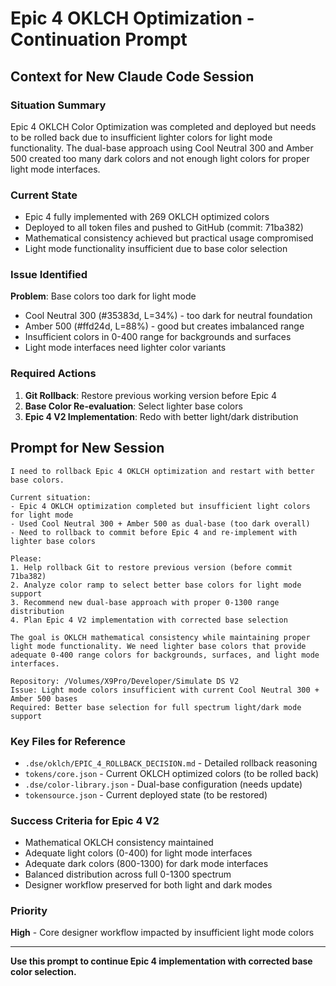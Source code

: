 # Epic 4 OKLCH Optimization - Continuation Prompt

## Context for New Claude Code Session

### Situation Summary
Epic 4 OKLCH Color Optimization was completed and deployed but needs to be rolled back due to insufficient lighter colors for light mode functionality. The dual-base approach using Cool Neutral 300 and Amber 500 created too many dark colors and not enough light colors for proper light mode interfaces.

### Current State
- Epic 4 fully implemented with 269 OKLCH optimized colors
- Deployed to all token files and pushed to GitHub (commit: 71ba382)
- Mathematical consistency achieved but practical usage compromised
- Light mode functionality insufficient due to base color selection

### Issue Identified
**Problem**: Base colors too dark for light mode
- Cool Neutral 300 (#35383d, L=34%) - too dark for neutral foundation
- Amber 500 (#ffd24d, L=88%) - good but creates imbalanced range
- Insufficient colors in 0-400 range for backgrounds and surfaces
- Light mode interfaces need lighter color variants

### Required Actions
1. **Git Rollback**: Restore previous working version before Epic 4
2. **Base Color Re-evaluation**: Select lighter base colors
3. **Epic 4 V2 Implementation**: Redo with better light/dark distribution

## Prompt for New Session

```
I need to rollback Epic 4 OKLCH optimization and restart with better base colors. 

Current situation:
- Epic 4 OKLCH optimization completed but insufficient light colors for light mode
- Used Cool Neutral 300 + Amber 500 as dual-base (too dark overall)
- Need to rollback to commit before Epic 4 and re-implement with lighter base colors

Please:
1. Help rollback Git to restore previous version (before commit 71ba382)
2. Analyze color ramp to select better base colors for light mode support
3. Recommend new dual-base approach with proper 0-1300 range distribution
4. Plan Epic 4 V2 implementation with corrected base selection

The goal is OKLCH mathematical consistency while maintaining proper light mode functionality. We need lighter base colors that provide adequate 0-400 range colors for backgrounds, surfaces, and light mode interfaces.

Repository: /Volumes/X9Pro/Developer/Simulate DS V2
Issue: Light mode colors insufficient with current Cool Neutral 300 + Amber 500 bases
Required: Better base selection for full spectrum light/dark mode support
```

### Key Files for Reference
- `.dse/oklch/EPIC_4_ROLLBACK_DECISION.md` - Detailed rollback reasoning
- `tokens/core.json` - Current OKLCH optimized colors (to be rolled back)
- `.dse/color-library.json` - Dual-base configuration (needs update)
- `tokensource.json` - Current deployed state (to be restored)

### Success Criteria for Epic 4 V2
- Mathematical OKLCH consistency maintained
- Adequate light colors (0-400) for light mode interfaces
- Adequate dark colors (800-1300) for dark mode interfaces
- Balanced distribution across full 0-1300 spectrum
- Designer workflow preserved for both light and dark modes

### Priority
**High** - Core designer workflow impacted by insufficient light mode colors

---

**Use this prompt to continue Epic 4 implementation with corrected base color selection.**